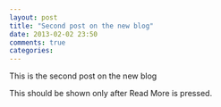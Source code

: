 ```yaml
---
layout: post
title: "Second post on the new blog"
date: 2013-02-02 23:50
comments: true
categories: 
---
```


This is the second post on the new blog <!-- more -->

This should be shown only after Read More is pressed.